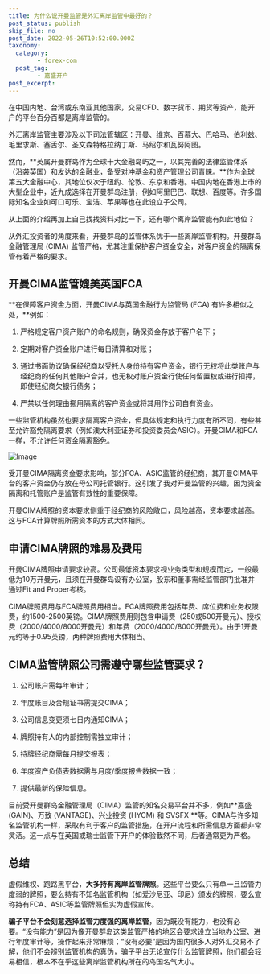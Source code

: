 ```yaml
---
title: 为什么说开曼监管是外汇离岸监管中最好的？
post_status: publish
skip_file: no
post_date: 2022-05-26T10:52:00.000Z
taxonomy:
  category:
        - forex-com
  post_tag:
        - 嘉盛开户
post_excerpt: 
---
```

在中国内地、台湾或东南亚其他国家，交易CFD、数字货币、期货等资产，能开户的平台百分百都是离岸监管的。

外汇离岸监管主要涉及以下司法管辖区：开曼、维京、百慕大、巴哈马、伯利兹、毛里求斯、塞舌尔、圣文森特格拉纳丁斯、马绍尔和瓦努阿图。

然而，**英属开曼群岛作为全球十大金融岛屿之一，以其完善的法律监管体系（沿袭英国）和发达的金融业，备受对冲基金和资产管理公司青睐。**作为全球第五大金融中心，其地位仅次于纽约、伦敦、东京和香港。中国内地在香港上市的大型企业中，近九成选择在开曼群岛注册，例如阿里巴巴、联想、百度等。许多国际知名企业如可口可乐、宝洁、苹果等也在此设立子公司。

从上面的介绍再加上自己找找资料对比一下，还有哪个离岸监管能有如此地位？

从外汇投资者的角度来看，开曼群岛的监管体系优于一些离岸监管机构。开曼群岛金融管理局 (CIMA) 监管严格，尤其注重保护客户资金安全，对客户资金的隔离保管有着严格的要求。

## 开曼CIMA监管媲美英国FCA

**在保障客户资金方面，开曼CIMA与英国金融行为监管局 (FCA) 有许多相似之处，**例如：

1. 严格规定客户资产账户的命名规则，确保资金存放于客户名下；

1. 定期对客户资金账户进行每日清算和对账；

1. 通过书面协议确保经纪商以受托人身份持有客户资金，银行无权将此类账户与经纪商的任何其他账户合并，也无权对账户资金行使任何留置权或进行扣押，即使经纪商欠银行债务；

1. 严禁以任何理由挪用隔离的客户资金或将其用作公司自有资金。

一些监管机构虽然也要求隔离客户资金，但具体规定和执行力度有所不同，有些甚至允许豁免隔离要求（例如澳大利亚证券和投资委员会ASIC）。开曼CIMA和FCA一样，不允许任何资金隔离豁免。

![Image](https://prod-files-secure.s3.us-west-2.amazonaws.com/39ed1227-6d7d-4570-be36-9ccd4a2c4241/bd849744-3fcb-4a37-8312-357962c8f065/image.png?X-Amz-Algorithm=AWS4-HMAC-SHA256&X-Amz-Content-Sha256=UNSIGNED-PAYLOAD&X-Amz-Credential=ASIAZI2LB46634CCH4A3%2F20250317%2Fus-west-2%2Fs3%2Faws4_request&X-Amz-Date=20250317T221350Z&X-Amz-Expires=3600&X-Amz-Security-Token=IQoJb3JpZ2luX2VjEPX%2F%2F%2F%2F%2F%2F%2F%2F%2F%2FwEaCXVzLXdlc3QtMiJHMEUCIQDRF9UmDEPwF6W3mB7jJyMmnd881VCbRVXoCUKlGr6fdwIgY10vhXBQODy2gEZNp7z11RiB55a3yOXOlku1%2BlhP6e8q%2FwMIThAAGgw2Mzc0MjMxODM4MDUiDO9Z5Q1p0P3%2FJCHxzircAyLfYkYE4YelAIYSzoRygOlRx3MdrQzDT6slJmCfdz3Qb%2Bzp1gVRykFFcale2Cp5k1M%2FIh9R7DroE7p32kgKTFvpQdZi2ld3Hm23PcK6QE4lysPQxSlj4BurX2xkPG17JxSrREDDcnVG9q0DG%2BP7ebrIi37So0rE4YpTxwZdu97De6U%2FsOm0O7uU9RWxMzXhHtmC%2B1vQc5Bf%2BXQJ9j%2B0DgeNLR2NfsQlP6J1KpKWQUC4jeJYHityCiFD3kCKwehjBFaNvKRNhWiYyni%2BAKe4kUMsa9B6FT%2BG0owFg6TNewk2bw4p0BGMPUsIKWkHiqIN%2F4DosF2NKSwNezyvH9WLj4Yfb1gWQG60mVwQN71Pz9JetVeqInoB%2BqnT1GZPMx524o5%2FaGNPPDSHkjRAwWykr3wrrR%2BT0hSct5Mor9wDI6FsvNvHY%2FbvsKbJHQBG01%2Bm4v%2BtBzo9k8F5WLZ3xy2bdDOshBZlIcdkY0bvJCRkmm5W8NMhUYKO2ushLi44GQnEM0j1DJrvWI4jIy2fabrevc3XMUVWC5qS9I%2BC6qr83GcOmD4yefQ7INiJd5i6H4r3qFE8eBljmvJYmrXKk5kx4ohHxd45hD7Z6fSIR8SL1LVaC6jiov%2BXZoOpeqNWMMKg4r4GOqUBmxhTzZXS5ITb%2Borvup2YVVVmxhWwwiHt1kXk%2FIVMlNh8tryP8M1YVQmJzzGVeXLk6IiiY4hvQCfEuFMXceP%2BVlT8rh1j4pCUaB6zKUU2n3int9MWo5EmfBMMwPSeCYhj%2F%2BO1xQwTZQd71y3tVMUsbOs4HHv%2Bf%2BRSzbT1PEaotS%2BK1Gv1Wm%2FWqgro4fA%2FQMpX2r5dJXeb3VF%2B%2FwehQCKSR76J9oJB&X-Amz-Signature=530710b6d0a6dd2ae5d56fc0c73753e641e2fbfa60434d244c95733c4ef3fda6&X-Amz-SignedHeaders=host&x-id=GetObject)

受开曼CIMA隔离资金要求影响，部分FCA、ASIC监管的经纪商，其开曼CIMA平台的客户资金仍存放在母公司托管银行。这引发了我对开曼监管的兴趣，因为资金隔离和托管账户是监管有效性的重要保障。

开曼CIMA牌照的资本要求侧重于经纪商的风险敞口，风险越高，资本要求越高。这与FCA计算牌照所需资本的方式大体相同。

## **申请CIMA牌照的难易及费用**

开曼CIMA牌照申请要求较高。公司最低资本要求视业务类型和规模而定，一般最低为10万开曼元，且须在开曼群岛设有办公室，股东和董事需经监管部门批准并通过Fit and Proper考核。

CIMA牌照费用与FCA牌照费用相当。FCA牌照费用包括年费、席位费和业务权限费，约1500-2500英镑。CIMA牌照费用则包含申请费（250或500开曼元）、授权费（2000/4000/8000开曼元）和年费（2000/4000/8000开曼元）。由于1开曼元约等于0.95英镑，两种牌照费用大体相当。

## CIMA监管牌照公司需遵守哪些监管要求？

1. 公司账户需每年审计；

1. 年度账目及合规证书需提交CIMA；

1. 公司信息变更须七日内通知CIMA；

1. 牌照持有人的内部控制需独立审计；

1. 持牌经纪商需每月提交报表；

1. 年度资产负债表数据需与月度/季度报告数据一致；

1. 提供最新的保险信息。

目前受开曼群岛金融管理局（CIMA）监管的知名交易平台并不多，例如**嘉盛 (GAIN)、万致 (VANTAGE)、兴业投资 (HYCM) 和 SVSFX **等。CIMA与许多知名监管机构一样，采取有利于客户的监管措施，在开户流程和所需信息方面都非常灵活。这一点与在英国或瑞士监管下开户的体验截然不同，后者通常更为严格。

## 总结

虚假维权、跑路黑平台，**大多持有离岸监管牌照**。这些平台要么只有单一且监管力度弱的牌照，要么持有不知名监管机构（如爱沙尼亚、印尼）颁发的牌照，要么宣称持有FCA、ASIC等监管牌照但实为虚假宣传。

**骗子平台不会刻意选择监管力度强的离岸监管**，因为既没有能力，也没有必要。“没有能力”是因为像开曼群岛这类监管严格的地区会要求设立当地办公室、进行年度审计等，操作起来非常麻烦；“没有必要”是因为国内很多人对外汇交易不了解，他们不会辨别监管机构的真伪，骗子平台无论宣传什么监管牌照，他们都会轻易相信，根本不在乎这些离岸监管机构所在的岛国名气大小。